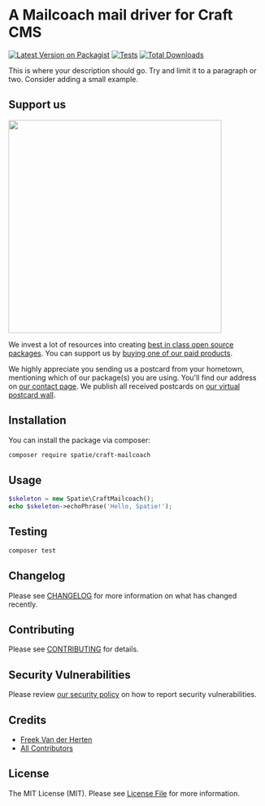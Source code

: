 # A Mailcoach mail driver for Craft CMS

[![Latest Version on Packagist](https://img.shields.io/packagist/v/spatie/craft-mailcoach.svg?style=flat-square)](https://packagist.org/packages/spatie/craft-mailcoach)
[![Tests](https://img.shields.io/github/actions/workflow/status/spatie/craft-mailcoach/run-tests.yml?branch=main&label=tests&style=flat-square)](https://github.com/spatie/craft-mailcoach/actions/workflows/run-tests.yml)
[![Total Downloads](https://img.shields.io/packagist/dt/spatie/craft-mailcoach.svg?style=flat-square)](https://packagist.org/packages/spatie/craft-mailcoach)

This is where your description should go. Try and limit it to a paragraph or two. Consider adding a small example.

## Support us

[<img src="https://github-ads.s3.eu-central-1.amazonaws.com/craft-mailcoach.jpg?t=1" width="419px" />](https://spatie.be/github-ad-click/craft-mailcoach)

We invest a lot of resources into creating [best in class open source packages](https://spatie.be/open-source). You can support us by [buying one of our paid products](https://spatie.be/open-source/support-us).

We highly appreciate you sending us a postcard from your hometown, mentioning which of our package(s) you are using. You'll find our address on [our contact page](https://spatie.be/about-us). We publish all received postcards on [our virtual postcard wall](https://spatie.be/open-source/postcards).

## Installation

You can install the package via composer:

```bash
composer require spatie/craft-mailcoach
```

## Usage

```php
$skeleton = new Spatie\CraftMailcoach();
echo $skeleton->echoPhrase('Hello, Spatie!');
```

## Testing

```bash
composer test
```

## Changelog

Please see [CHANGELOG](CHANGELOG.md) for more information on what has changed recently.

## Contributing

Please see [CONTRIBUTING](https://github.com/spatie/.github/blob/main/CONTRIBUTING.md) for details.

## Security Vulnerabilities

Please review [our security policy](../../security/policy) on how to report security vulnerabilities.

## Credits

- [Freek Van der Herten](https://github.com/freekmurze)
- [All Contributors](../../contributors)

## License

The MIT License (MIT). Please see [License File](LICENSE.md) for more information.

